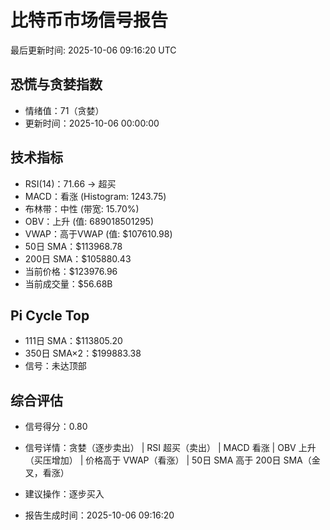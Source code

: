 # 比特币市场信号报告

最后更新时间: 2025-10-06 09:16:20 UTC

## 恐慌与贪婪指数
- 情绪值：71（贪婪）
- 更新时间：2025-10-06 00:00:00

## 技术指标
- RSI(14)：71.66 → 超买
- MACD：看涨 (Histogram: 1243.75)
- 布林带：中性 (带宽: 15.70%)
- OBV：上升 (值: 689018501295)
- VWAP：高于VWAP (值: $107610.98)
- 50日 SMA：$113968.78
- 200日 SMA：$105880.43
- 当前价格：$123976.96
- 当前成交量：$56.68B

## Pi Cycle Top
- 111日 SMA：$113805.20
- 350日 SMA×2：$199883.38
- 信号：未达顶部

## 综合评估
- 信号得分：0.80
- 信号详情：贪婪（逐步卖出） | RSI 超买（卖出） | MACD 看涨 | OBV 上升（买压增加） | 价格高于 VWAP（看涨） | 50日 SMA 高于 200日 SMA（金叉，看涨）
- 建议操作：逐步买入

- 报告生成时间：2025-10-06 09:16:20